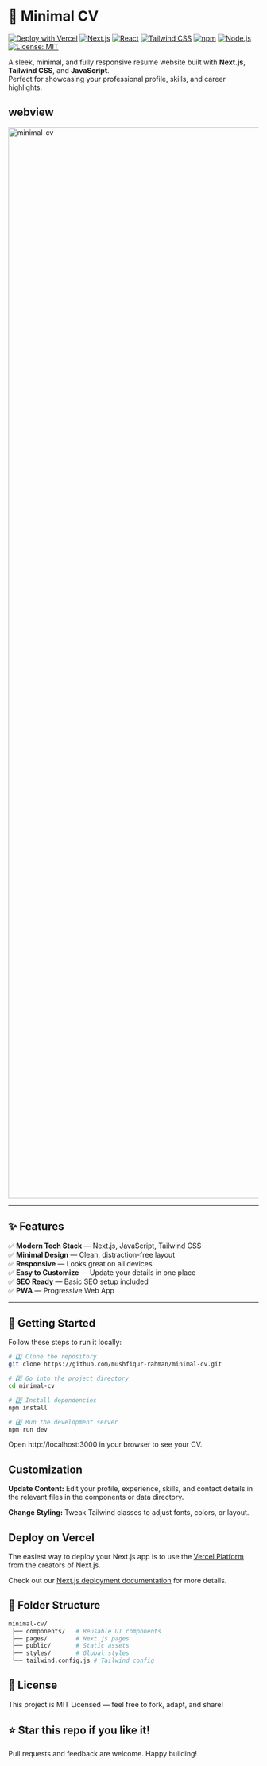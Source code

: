 # 📄 Minimal CV

[![Deploy with Vercel](https://vercel.com/button)](https://vercel.com/new/clone?repository-url=https%3A%2F%2Fgithub.com%2Fmushfiqur-rahman%2Fminimal-cv)
[![Next.js](https://img.shields.io/badge/Next.js-15.3.5-black?logo=next.js)](https://nextjs.org/)
[![React](https://img.shields.io/badge/React-19.0.0-61DAFB?logo=react)](https://react.dev/)
[![Tailwind CSS](https://img.shields.io/badge/Tailwind%20CSS-4.0-38B2AC?logo=tailwind-css)](https://tailwindcss.com/)
[![npm](https://img.shields.io/badge/npm-10+-CB3837?logo=npm)](https://www.npmjs.com/)
[![Node.js](https://img.shields.io/badge/Node.js-18.18+-339933?logo=node.js)](https://nodejs.org/)
[![License: MIT](https://img.shields.io/badge/License-MIT-yellow.svg)](https://opensource.org/licenses/MIT)

A sleek, minimal, and fully responsive resume website built with **Next.js**, **Tailwind CSS**, and **JavaScript**.  
Perfect for showcasing your professional profile, skills, and career highlights.

## webview
<img width="1920" height="2157" alt="minimal-cv" src="https://github.com/user-attachments/assets/04508810-925f-4749-8d9c-046100ef90cc" />


---

## ✨ Features

✅ **Modern Tech Stack** — Next.js, JavaScript, Tailwind CSS  
✅ **Minimal Design** — Clean, distraction-free layout  
✅ **Responsive** — Looks great on all devices  
✅ **Easy to Customize** — Update your details in one place  
✅ **SEO Ready** — Basic SEO setup included  
✅ **PWA** — Progressive Web App

---

## 🚀 Getting Started

Follow these steps to run it locally:

```bash
# 1️⃣ Clone the repository
git clone https://github.com/mushfiqur-rahman/minimal-cv.git

# 2️⃣ Go into the project directory
cd minimal-cv

# 3️⃣ Install dependencies
npm install

# 4️⃣ Run the development server
npm run dev
```

Open http://localhost:3000 in your browser to see your CV.

## Customization

**Update Content:**
Edit your profile, experience, skills, and contact details in the relevant files in the components or data directory.

**Change Styling:**
Tweak Tailwind classes to adjust fonts, colors, or layout.

## Deploy on Vercel

The easiest way to deploy your Next.js app is to use the [Vercel Platform](https://vercel.com/new?utm_medium=default-template&filter=next.js&utm_source=create-next-app&utm_campaign=create-next-app-readme) from the creators of Next.js.

Check out our [Next.js deployment documentation](https://nextjs.org/docs/pages/building-your-application/deploying) for more details.

## 📂 Folder Structure

```bash
minimal-cv/
 ├── components/   # Reusable UI components
 ├── pages/        # Next.js pages
 ├── public/       # Static assets
 ├── styles/       # Global styles
 └── tailwind.config.js # Tailwind config
```

## 📃 License

This project is MIT Licensed — feel free to fork, adapt, and share!

## ⭐️ Star this repo if you like it!

Pull requests and feedback are welcome. Happy building!
